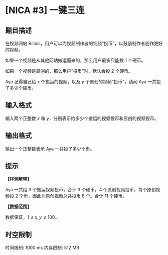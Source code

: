 # [NICA #3] 一键三连

## 题目描述

在视频网站 Bilibili，用户可以为视频制作者的视频“投币”，以鼓励制作者创作更好的视频。

如果一个视频是从其他网站搬运而来的，那么用户最多只能投 $1$ 个硬币。

如果一个视频是原创的，那么用户“投币”时，默认会投 $2$ 个硬币。

Aya 记得自己给 $x$ 个搬运的视频，以及 $y$ 个原创的视频“投币”，请问 Aya 一共投了多少个硬币。

## 输入格式

输入两个正整数 $x$ 和 $y$，分别表示给多少个搬运的视频投币和原创的视频投币。

## 输出格式

输出一个正整数表示 Aya 一共投了多少个币。

## 提示

**【样例解释】**

Aya 一共给 $3$ 个搬运视频投币，合计 $3$ 个硬币，$4$ 个原创视频投币，每个原创视频投 $2$ 个币，因此为原创视频总共投币 $8$ 个。合计 $11$ 个硬币。

**【数据范围】**

数据保证，$1 \leq x,y \leq 100$。

## 时空限制

时间限制: 1000 ms
内存限制: 512 MB
